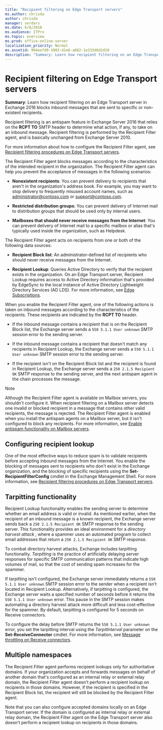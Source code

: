 ```yaml
---
title: "Recipient filtering on Edge Transport servers"
ms.author: chrisda
author: chrisda
manager: serdars
ms.date: 6/8/2018
ms.audience: ITPro
ms.topic: overview
ms.prod: office-online-server
localization_priority: Normal
ms.assetid: 994eefd9-3903-41e6-a882-1e333d6d2d18
description: "Summary: Learn how recipient filtering on an Edge Transport server in Exchange 2016 blocks inbound messages that are sent to specific or non-existent recipients."
---
```


# Recipient filtering on Edge Transport servers

 **Summary**: Learn how recipient filtering on an Edge Transport server in Exchange 2016 blocks inbound messages that are sent to specific or non-existent recipients.
  
Recipient filtering is an antispam feature in Exchange Server 2016 that relies on the **RCPT TO** SMTP header to determine what action, if any, to take on an inbound message. Recipient filtering is performed by the Recipient Filter agent, and is basically unchanged from Exchange Server 2010. 
  
For more information about how to configure the Recipient Filter agent, see [Recipient filtering procedures on Edge Transport servers](recipient-filtering-procedures.md).
  
The Recipient Filter agent blocks messages according to the characteristics of the intended recipient in the organization. The Recipient Filter agent can help you prevent the acceptance of messages in the following scenarios:
  
- **Nonexistent recipients**: You can prevent delivery to recipients that aren't in the organization's address book. For example, you may want to stop delivery to frequently misused account names, such as administrator@contoso.com or support@contoso.com.
    
- **Restricted distribution groups**: You can prevent delivery of Internet mail to distribution groups that should be used only by internal users.
    
- **Mailboxes that should never receive messages from the Internet**: You can prevent delivery of Internet mail to a specific mailbox or alias that's typically used inside the organization, such as Helpdesk.
    
The Recipient Filter agent acts on recipients from one or both of the following data sources:
  
- **Recipient Block list**: An administrator-defined list of recipients who should never receive messages from the Internet.
    
- **Recipient Lookup**: Queries Active Directory to verify that the recipient exists in the organization. On an Edge Transport server, Recipient Lookup requires access to Active Directory information that's provided by EdgeSync to the local instance of Active Directory Lightweight Directory Services (AD LDS). For more information, see [Edge Subscriptions](../../architecture/edge-transport-servers/edge-subscriptions.md).
    
When you enable the Recipient Filter agent, one of the following actions is taken on inbound messages according to the characteristics of the recipients. These recipients are indicated by the **RCPT TO** header. 
  
- If the inbound message contains a recipient that is on the Recipient Block list, the Exchange server sends a  `550 5.1.1 User unknown` SMTP session error to the sending server. 
    
- If the inbound message contains a recipient that doesn't match any recipients in Recipient Lookup, the Exchange server sends a  `550 5.1.1 User unknown` SMTP session error to the sending server. 
    
- If the recipient isn't on the Recipient Block list and the recipient is found in Recipient Lookup, the Exchange server sends a  `250 2.1.5 Recipient OK` SMTP response to the sending server, and the next antispam agent in the chain processes the message. 
    
> [!NOTE]
> Although the Recipient Filter agent is available on Mailbox servers, you shouldn't configure it. When recipient filtering on a Mailbox server detects one invalid or blocked recipient in a message that contains other valid recipients, the message is rejected. The Recipient Filter agent is enabled when you install the antispam agents on a Mailbox server, but it isn't configured to block any recipients. For more information, see [Enable antispam functionality on Mailbox servers](antispam-on-mailbox-servers.md). 
  
## Configuring recipient lookup
<a name="RecipientLookup"> </a>

One of the most effective ways to reduce spam is to validate recipients before accepting inbound messages from the Internet. You enable the blocking of messages sent to recipients who don't exist in the Exchange organization, and the blocking of specific recipients using the **Set-RecipientFilterConfig** cmdlet in the Exchange Management Shell. For more information, see [Recipient filtering procedures on Edge Transport servers](recipient-filtering-procedures.md).
  
## Tarpitting functionality
<a name="TF"> </a>

Recipient Lookup functionality enables the sending server to determine whether an email address is valid or invalid. As mentioned earlier, when the recipient of an inbound message is a known recipient, the Exchange server sends back a  `250 2.1.5 Recipient OK` SMTP response to the sending server. This functionality provides an ideal environment for a  *directory harvest attack*  , where a spammer uses an automated program to collect email addresses that return a  `250 2.1.5 Recipient OK` SMTP response. 
  
To combat directory harvest attacks, Exchange includes tarpitting functionality.  *Tarpitting*  is the practice of artificially delaying server responses for specific SMTP communication patterns that indicate high volumes of mail, so that the cost of sending spam increases for the spammer. 
  
If tarpitting isn't configured, the Exchange server immediately returns a  `550 5.1.1 User unknown` SMTP session error to the sender when a recipient isn't located in Recipient Lookup. Alternatively, if tarpitting is configured, the Exchange server waits a specified number of seconds before it returns the  `550 5.1.1 User unknown` error. This pause in the SMTP session makes automating a directory harvest attack more difficult and less cost-effective for the spammer. By default, tarpitting is configured for 5 seconds on Receive connectors. 
  
To configure the delay before SMTP returns the  `550 5.1.1 User unknown` error, you set the tarpitting interval using the  _TarpitInterval_ parameter on the **Set-ReceiveConnector** cmdlet. For more information, see [Message throttling on Receive connectors](../../mail-flow/message-rate-limits.md#ReceiveConn).
  
## Multiple namespaces
<a name="MN"> </a>

The Recipient Filter agent performs recipient lookups only for authoritative domains. If your organization accepts and forwards messages on behalf of another domain that's configured as an internal relay or external relay domain, the Recipient Filter agent doesn't perform a recipient lookup on recipients in those domains. However, if the recipient is specified in the Recipient Block list, the recipient will still be blocked by the Recipient Filter agent.
  
Note that you can also configure accepted domains locally on an Edge Transport server. If the domain is configured as internal relay or external relay domain, the Recipient Filter agent on the Edge Transport server also doesn't perform a recipient lookup on recipients in those domains.
  

